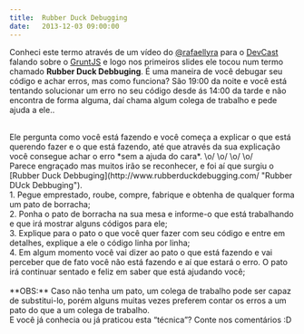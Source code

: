 ```yaml
---
title:  Rubber Duck Debugging
date:   2013-12-03 09:00:00
---
```


Conheci este termo através de um vídeo do [@rafaellyra](https://twitter.com/rafaellyra "Twitter do Rafael Lyra") para o [DevCast](https://www.youtube.com/user/DevCastVideos "DevCast") falando sobre o [GruntJS](http://gruntjs.com/ "GruntJS") e logo nos primeiros slides ele tocou num termo chamado **Rubber Duck Debbuging**. É uma maneira de você debugar seu código e achar erros, mas como funciona? São 19:00 da noite e você está tentando solucionar um erro no seu código desde ás 14:00 da tarde e não encontra de forma alguma, daí chama algum colega de trabalho e pede ajuda a ele..

<br>
Ele pergunta como você está fazendo e você começa a explicar o que está querendo fazer e o que está fazendo, até que através da sua explicação você consegue achar o erro *sem a ajuda do cara*. \o/ \o/ \o/ \o/

<br>
Parece engraçado mas muitos irão se reconhecer, e foi aí que surgiu o [Rubber Duck Debbuging](http://www.rubberduckdebugging.com/ "Rubber DUck Debbuging").

<br>
1. Pegue emprestado, roube, compre, fabrique e obtenha de qualquer forma um pato de borracha; <br>
2. Ponha o pato de borracha na sua mesa e informe-o que está trabalhando e que irá mostrar alguns códigos para ele; <br>
3. Explique para o pato o que você quer fazer com seu código e entre em detalhes, explique a ele o código linha por linha; <br>
4. Em algum momento você vai dizer ao pato o que está fazendo e vai perceber que de fato você não está fazendo e aí que estará o erro. O pato irá continuar sentado e feliz em saber que está ajudando você; <br>

<br>
**OBS:** Caso não tenha um pato, um colega de trabalho pode ser capaz de substitui-lo, porém alguns muitas vezes preferem contar os erros a um pato do que a um colega de trabalho.

<br>
E você já conhecia ou já praticou esta “técnica”? Conte nos comentários :D
